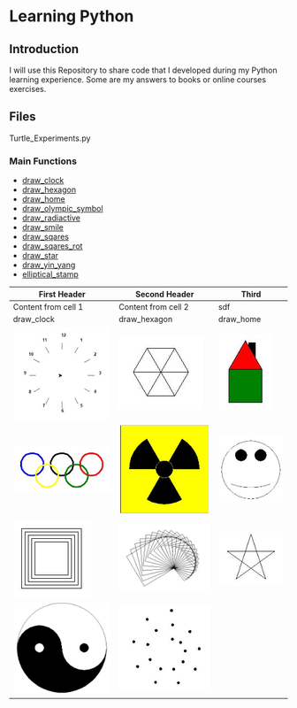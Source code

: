 # Learning Python

## Introduction
I will use this Repository to share code that I developed during my Python learning experience.
Some are my answers to books or online courses exercises.

## Files
Turtle_Experiments.py

### Main Functions
* [draw_clock](/Turtle%20Experiments/Images/draw_clock.jpg)
* [draw_hexagon](/Turtle%20Experiments/Images/draw_hexagon.jpg)
* [draw_home](/Turtle%20Experiments/Images/draw_home.jpg)
* [draw_olympic_symbol](/Turtle%20Experiments/Images/draw_olympic_symbol.jpg)
* [draw_radiactive](/Turtle%20Experiments/Images/draw_radiactive.jpg)
* [draw_smile](/Turtle%20Experiments/Images/draw_smile.JPG)
* [draw_sqares](/Turtle%20Experiments/Images/draw_sqares.jpg)
* [draw_sqares_rot](/Turtle%20Experiments/Images/draw_sqares_rot.jpg)
* [draw_star](/Turtle%20Experiments/Images/draw_star.jpg)
* [draw_yin_yang](/Turtle%20Experiments/Images/draw_yin_yang.jpg)
* [elliptical_stamp](/Turtle%20Experiments/Images/elliptical_stamp.jpg)

First Header | Second Header | Third
------------ | ------------- | -------------
Content from cell 1 | Content from cell 2 | sdf
draw_clock | draw_hexagon | draw_home
![draw_clock](/Turtle%20Experiments/Images/draw_clock.jpg) | ![draw_hexagon](/Turtle%20Experiments/Images/draw_hexagon.jpg) | ![draw_home](/Turtle%20Experiments/Images/draw_home.jpg)
![draw_olympic_symbol](/Turtle%20Experiments/Images/draw_olympic_symbol.jpg) | ![draw_radiactive](/Turtle%20Experiments/Images/draw_radiactive.jpg) | ![draw_smile](/Turtle%20Experiments/Images/draw_smile.JPG)
![draw_sqares](/Turtle%20Experiments/Images/draw_sqares.jpg) | ![draw_sqares_rot](/Turtle%20Experiments/Images/draw_sqares_rot.jpg) | ![draw_star](/Turtle%20Experiments/Images/draw_star.jpg)
![draw_yin_yang](/Turtle%20Experiments/Images/draw_yin_yang.jpg) | ![elliptical_stamp](/Turtle%20Experiments/Images/elliptical_stamp.jpg)
